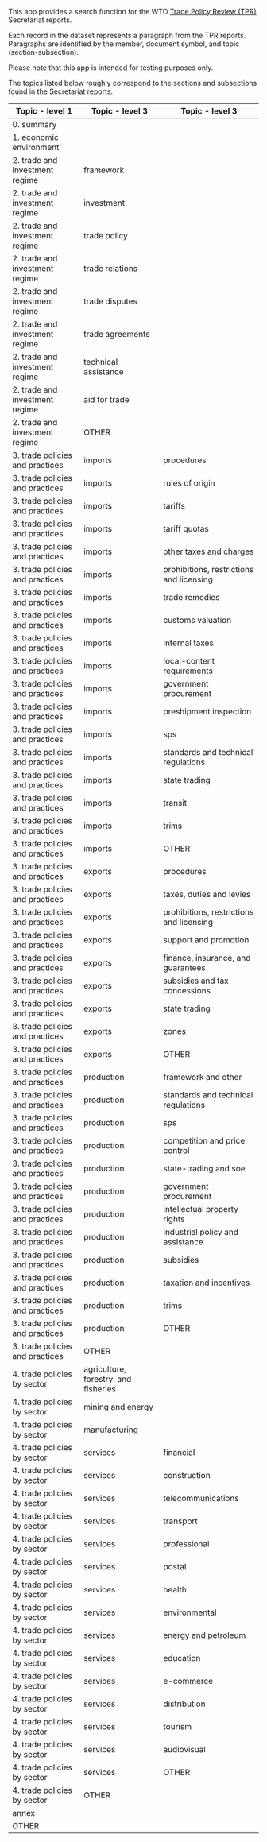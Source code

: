 

This app provides a search function for the WTO [Trade Policy Review (TPR)](https://www.wto.org/english/tratop_e/tpr_e/tpr_e.htm) Secretariat reports.

Each record in the dataset represents a paragraph from the TPR reports. Paragraphs are identified by the member, document symbol, and topic (section-subsection).

Please note that this app is intended for testing purposes only.

The topics listed below roughly correspond to the sections and subsections found in the Secretariat reports:


| Topic - level 1                  | Topic - level 3                      | Topic - level 3                          |
| -------------------------------- | ------------------------------------ | ---------------------------------------- |
| 0\. summary                      |                                      |                                          |
| 1\. economic environment         |                                      |                                          |
| 2\. trade and investment regime  | framework                            |                                          |
| 2\. trade and investment regime  | investment                           |                                          |
| 2\. trade and investment regime  | trade policy                         |                                          |
| 2\. trade and investment regime  | trade relations                      |                                          |
| 2\. trade and investment regime  | trade disputes                       |                                          |
| 2\. trade and investment regime  | trade agreements                     |                                          |
| 2\. trade and investment regime  | technical assistance                 |                                          |
| 2\. trade and investment regime  | aid for trade                        |                                          |
| 2\. trade and investment regime  | OTHER                                |                                          |
| 3\. trade policies and practices | imports                              | procedures                               |
| 3\. trade policies and practices | imports                              | rules of origin                          |
| 3\. trade policies and practices | imports                              | tariffs                                  |
| 3\. trade policies and practices | imports                              | tariff quotas                            |
| 3\. trade policies and practices | imports                              | other taxes and charges                  |
| 3\. trade policies and practices | imports                              | prohibitions, restrictions and licensing |
| 3\. trade policies and practices | imports                              | trade remedies                           |
| 3\. trade policies and practices | imports                              | customs valuation                        |
| 3\. trade policies and practices | imports                              | internal taxes                           |
| 3\. trade policies and practices | imports                              | local-content requirements               |
| 3\. trade policies and practices | imports                              | government procurement                   |
| 3\. trade policies and practices | imports                              | preshipment inspection                   |
| 3\. trade policies and practices | imports                              | sps                                      |
| 3\. trade policies and practices | imports                              | standards and technical regulations      |
| 3\. trade policies and practices | imports                              | state trading                            |
| 3\. trade policies and practices | imports                              | transit                                  |
| 3\. trade policies and practices | imports                              | trims                                    |
| 3\. trade policies and practices | imports                              | OTHER                                    |
| 3\. trade policies and practices | exports                              | procedures                               |
| 3\. trade policies and practices | exports                              | taxes, duties and levies                 |
| 3\. trade policies and practices | exports                              | prohibitions, restrictions and licensing |
| 3\. trade policies and practices | exports                              | support and promotion                    |
| 3\. trade policies and practices | exports                              | finance, insurance, and guarantees       |
| 3\. trade policies and practices | exports                              | subsidies and tax concessions            |
| 3\. trade policies and practices | exports                              | state trading                            |
| 3\. trade policies and practices | exports                              | zones                                    |
| 3\. trade policies and practices | exports                              | OTHER                                    |
| 3\. trade policies and practices | production                           | framework and other                      |
| 3\. trade policies and practices | production                           | standards and technical regulations      |
| 3\. trade policies and practices | production                           | sps                                      |
| 3\. trade policies and practices | production                           | competition and price control            |
| 3\. trade policies and practices | production                           | state-trading and soe                    |
| 3\. trade policies and practices | production                           | government procurement                   |
| 3\. trade policies and practices | production                           | intellectual property rights             |
| 3\. trade policies and practices | production                           | industrial policy and assistance         |
| 3\. trade policies and practices | production                           | subsidies                                |
| 3\. trade policies and practices | production                           | taxation and incentives                  |
| 3\. trade policies and practices | production                           | trims                                    |
| 3\. trade policies and practices | production                           | OTHER                                    |
| 3\. trade policies and practices | OTHER                                |                                          |
| 4\. trade policies by sector     | agriculture, forestry, and fisheries |                                          |
| 4\. trade policies by sector     | mining and energy                    |                                          |
| 4\. trade policies by sector     | manufacturing                        |                                          |
| 4\. trade policies by sector     | services                             | financial                                |
| 4\. trade policies by sector     | services                             | construction                             |
| 4\. trade policies by sector     | services                             | telecommunications                       |
| 4\. trade policies by sector     | services                             | transport                                |
| 4\. trade policies by sector     | services                             | professional                             |
| 4\. trade policies by sector     | services                             | postal                                   |
| 4\. trade policies by sector     | services                             | health                                   |
| 4\. trade policies by sector     | services                             | environmental                            |
| 4\. trade policies by sector     | services                             | energy and petroleum                     |
| 4\. trade policies by sector     | services                             | education                                |
| 4\. trade policies by sector     | services                             | e-commerce                               |
| 4\. trade policies by sector     | services                             | distribution                             |
| 4\. trade policies by sector     | services                             | tourism                                  |
| 4\. trade policies by sector     | services                             | audiovisual                              |
| 4\. trade policies by sector     | services                             | OTHER                                    |
| 4\. trade policies by sector     | OTHER                                |                                          |
| annex                            |                                      |                                          |
| OTHER                            |                                      |                                          |